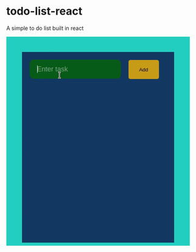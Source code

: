 # todo-list-react
A simple to do list built in react

![todo-demo](https://github.com/EdinsonRequena/todo-list-react/blob/master/todo-demo.gif)
